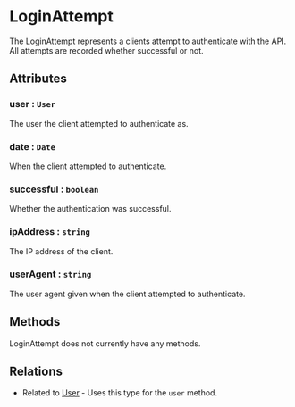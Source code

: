 LoginAttempt
============

The LoginAttempt represents a clients attempt to authenticate with the API. All attempts are recorded whether successful or not.

## Attributes

### user : `User`

The user the client attempted to authenticate as.

### date : `Date`

When the client attempted to authenticate.

### successful : `boolean`

Whether the authentication was successful.

### ipAddress : `string`

The IP address of the client.

### userAgent : `string`

The user agent given when the client attempted to authenticate.

## Methods

LoginAttempt does not currently have any methods.

## Relations

- Related to [User](./user.md) - Uses this type for the `user` method.